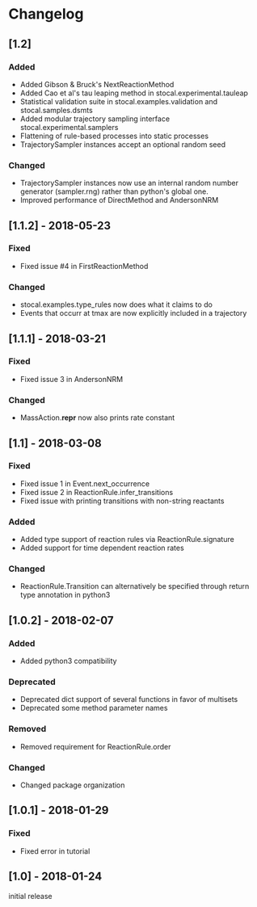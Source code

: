 # Changelog

## [1.2]

### Added
- Added Gibson & Bruck's NextReactionMethod
- Added Cao et al's tau leaping method in stocal.experimental.tauleap
- Statistical validation suite in stocal.examples.validation and stocal.samples.dsmts
- Added modular trajectory sampling interface stocal.experimental.samplers
- Flattening of rule-based processes into static processes
- TrajectorySampler instances accept an optional random seed

### Changed
- TrajectorySampler instances now use an internal random number generator (sampler.rng) rather than python's global one.
- Improved performance of DirectMethod and AndersonNRM


## [1.1.2] - 2018-05-23

### Fixed
- Fixed issue #4 in FirstReactionMethod

### Changed
- stocal.examples.type_rules now does what it claims to do
- Events that occurr at tmax are now explicitly included in a trajectory


## [1.1.1] - 2018-03-21

### Fixed
- Fixed issue 3 in AndersonNRM

### Changed
- MassAction.__repr__ now also prints rate constant


## [1.1] - 2018-03-08

### Fixed
- Fixed issue 1 in Event.next_occurrence
- Fixed issue 2 in ReactionRule.infer_transitions
- Fixed issue with printing transitions with non-string reactants

### Added
- Added type support of reaction rules via ReactionRule.signature
- Added support for time dependent reaction rates

### Changed
- ReactionRule.Transition can alternatively be specified through return type annotation in python3


## [1.0.2] - 2018-02-07

### Added
- Added python3 compatibility

### Deprecated
- Deprecated dict support of several functions in favor of multisets
- Deprecated some method parameter names

### Removed
- Removed requirement for ReactionRule.order

### Changed
- Changed package organization


## [1.0.1] - 2018-01-29

### Fixed
- Fixed error in tutorial


## [1.0] - 2018-01-24

initial release
